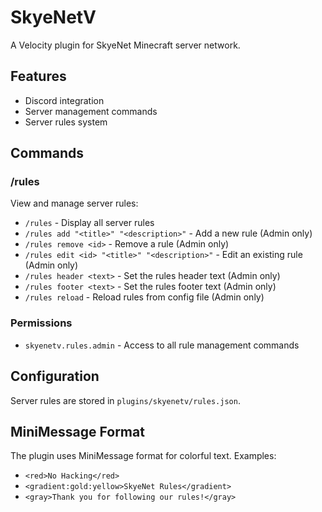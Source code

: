 # SkyeNetV

A Velocity plugin for SkyeNet Minecraft server network.

## Features

- Discord integration
- Server management commands
- Server rules system

## Commands

### /rules

View and manage server rules:
- `/rules` - Display all server rules
- `/rules add "<title>" "<description>"` - Add a new rule (Admin only)
- `/rules remove <id>` - Remove a rule (Admin only)
- `/rules edit <id> "<title>" "<description>"` - Edit an existing rule (Admin only)
- `/rules header <text>` - Set the rules header text (Admin only)
- `/rules footer <text>` - Set the rules footer text (Admin only)
- `/rules reload` - Reload rules from config file (Admin only)

### Permissions

- `skyenetv.rules.admin` - Access to all rule management commands

## Configuration

Server rules are stored in `plugins/skyenetv/rules.json`.

## MiniMessage Format

The plugin uses MiniMessage format for colorful text. Examples:
- `<red>No Hacking</red>`
- `<gradient:gold:yellow>SkyeNet Rules</gradient>`
- `<gray>Thank you for following our rules!</gray>`
